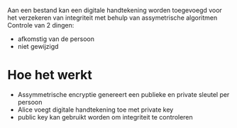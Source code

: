 Aan een bestand kan een digitale handtekening worden toegevoegd voor het verzekeren van integriteit met behulp van assymetrische algoritmen
Controle van 2 dingen:
 - afkomstig van de persoon
 - niet gewijzigd

# Hoe het werkt
 - Assymmetrische encryptie genereert een publieke en private sleutel per persoon
 - Alice voegt digitale handtekening toe met private key
 - public key kan gebruikt worden om integriteit te controleren

